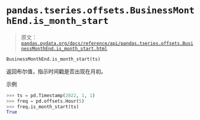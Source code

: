 # `pandas.tseries.offsets.BusinessMonthEnd.is_month_start`

> 原文：[`pandas.pydata.org/docs/reference/api/pandas.tseries.offsets.BusinessMonthEnd.is_month_start.html`](https://pandas.pydata.org/docs/reference/api/pandas.tseries.offsets.BusinessMonthEnd.is_month_start.html)

```py
BusinessMonthEnd.is_month_start(ts)
```

返回布尔值，指示时间戳是否出现在月初。

示例

```py
>>> ts = pd.Timestamp(2022, 1, 1)
>>> freq = pd.offsets.Hour(5)
>>> freq.is_month_start(ts)
True 
```
